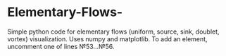 # Elementary-Flows-

Simple python code for elementary flows (uniform, source, sink, doublet, vortex) visualization. Uses numpy and matplotlib. To add an element, uncomment one of lines №53...№56.
